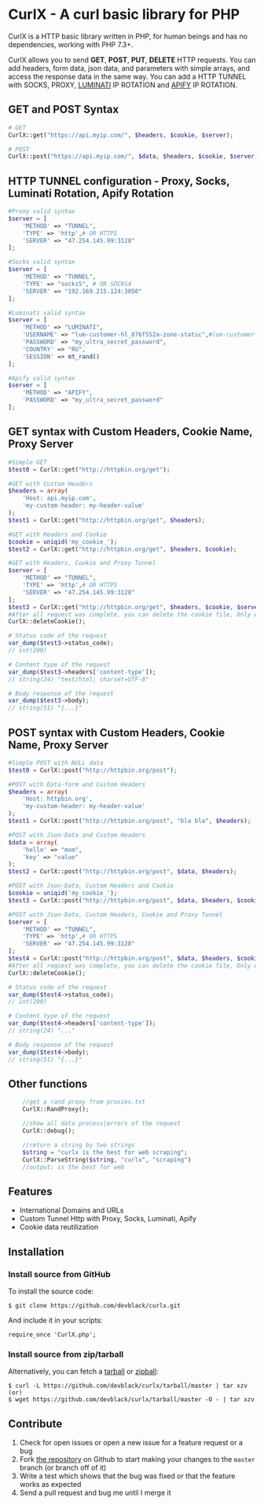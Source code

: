 CurlX - A curl basic library for PHP
================

CurlX is a HTTP basic library written in PHP, for human beings and has no dependencies, working with PHP 7.3+.

CurlX allows you to send **GET**, **POST**, **PUT**, **DELETE** HTTP requests. You can add headers, form data, json data,
and parameters with simple arrays, and access the response data in the same way. You can add a HTTP TUNNEL with SOCKS, PROXY, [LUMINATI][] IP ROTATION and [APIFY][] IP ROTATION.

[LUMINATI]: https://luminati.io
[APIFY]: https://apify.com

GET and POST Syntax
--------

```php
# GET
CurlX::get("https://api.myip.com/", $headers, $cookie, $server);

# POST
CurlX::post("https://api.myip.com/", $data, $headers, $cookie, $server);
```

HTTP TUNNEL configuration - Proxy, Socks, Luminati Rotation, Apify Rotation
--------

```php
#Proxy valid syntax
$server = [
    'METHOD' => "TUNNEL",
    'TYPE' => 'http',# OR HTTPS
    'SERVER' => "47.254.145.99:3128"
];

#Socks valid syntax
$server = [
    'METHOD' => "TUNNEL",
    'TYPE' => "socks5", # OR SOCKS4
    'SERVER' => "192.169.215.124:3050"
];

#Luminati valid syntax
$server = [
    'METHOD' => "LUMINATI",
    'USERNAME' => "lum-customer-hl_876f552a-zone-static",#lum-customer-CUSTOMER-zone-static
    'PASSWORD' => "my_ultra_secret_password",
    'COUNTRY' => "RU",
    'SESSION' => mt_rand()
];

#Apify valid syntax
$server = [
    'METHOD' => "APIFY",
    'PASSWORD' => "my_ultra_secret_password"
];
```

GET syntax with Custom Headers, Cookie Name, Proxy Server
--------

```php
#Simple GET
$test0 = CurlX::get("http://httpbin.org/get");

#GET with Custom Headers
$headers = array(
    'Host: api.myip.com',
    'my-custom-header: my-header-value'
);
$test1 = CurlX::get("http://httpbin.org/get", $headers);

#GET with Headers and Cookie
$cookie = uniqid('my_cookie_');
$test2 = CurlX::get("http://httpbin.org/get", $headers, $cookie);

#GET with Headers, Cookie and Proxy Tunnel
$server = [
    'METHOD' => "TUNNEL",
    'TYPE' => 'http',# OR HTTPS
    'SERVER' => "47.254.145.99:3128"
];
$test3 = CurlX::get("http://httpbin.org/get", $headers, $cookie, $server);
#After all request was complete, you can delete the cookie file, Only with you use the $cookie parameter.
CurlX::deleteCookie();

# Status code of the request
var_dump($test3->status_code);
// int(200)

# Content type of the request
var_dump($test3->headers['content-type']);
// string(24) "text/html; charset=UTF-8"

# Body response of the request
var_dump($test3->body);
// string(51) "{...}"
```

POST syntax with Custom Headers, Cookie Name, Proxy Server
--------

```php
#Simple POST with NULL data
$test0 = CurlX::post("http://httpbin.org/post");

#POST with Data-form and Custom Headers
$headers = array(
    'Host: httpbin.org',
    'my-custom-header: my-header-value'
);
$test1 = CurlX::post("http://httpbin.org/post", "bla bla", $headers);

#POST with Json-Data and Custom Headers
$data = array(
    'hello' => "mom",
    'key' => "value"
);
$test2 = CurlX::post("http://httpbin.org/post", $data, $headers);

#POST with Json-Data, Custom Headers and Cookie
$cookie = uniqid('my_cookie_');
$test3 = CurlX::post("http://httpbin.org/post", $data, $headers, $cookie);

#POST with Json-Data, Custom Headers, Cookie and Proxy Tunnel
$server = [
    'METHOD' => "TUNNEL",
    'TYPE' => 'http',# OR HTTPS
    'SERVER' => "47.254.145.99:3128"
];
$test4 = CurlX::post("http://httpbin.org/post", $data, $headers, $cookie, $server);
#After all request was complete, you can delete the cookie file, Only with you use the $cookie parameter.
CurlX::deleteCookie();

# Status code of the request
var_dump($test4->status_code);
// int(200)

# Content type of the request
var_dump($test4->headers['content-type']);
// string(24) "..."

# Body response of the request
var_dump($test4->body);
// string(51) "{...}"
```

Other functions
--------

```php
    //get a rand proxy from proxies.txt
    CurlX::RandProxy();

    //show all data process|errors of the request
    CurlX::debug();

    //return a string by two strings
    $string = "curlx is the best for web scraping";
    CurlX::ParseString($string, "curlx", "scraping")
    //output: is the best for web
```
Features
--------

- International Domains and URLs
- Custom Tunnel Http with Proxy, Socks, Luminati, Apify
- Cookie data reutilization


Installation
------------

### Install source from GitHub
To install the source code:

    $ git clone https://github.com/devblack/curlx.git

And include it in your scripts:

    require_once 'CurlX.php';


### Install source from zip/tarball
Alternatively, you can fetch a [tarball][] or [zipball][]:

    $ curl -L https://github.com/devblack/curlx/tarball/master | tar xzv
    (or)
    $ wget https://github.com/devblack/curlx/tarball/master -O - | tar xzv

[tarball]: https://github.com/devblack/curlx/tarball/master
[zipball]: https://github.com/devblack/curlx/zipball/master


Contribute
----------

1. Check for open issues or open a new issue for a feature request or a bug
2. Fork [the repository][] on Github to start making your changes to the
    `master` branch (or branch off of it)
3. Write a test which shows that the bug was fixed or that the feature works as expected
4. Send a pull request and bug me until I merge it

[the repository]: https://github.com/devblack/curlx